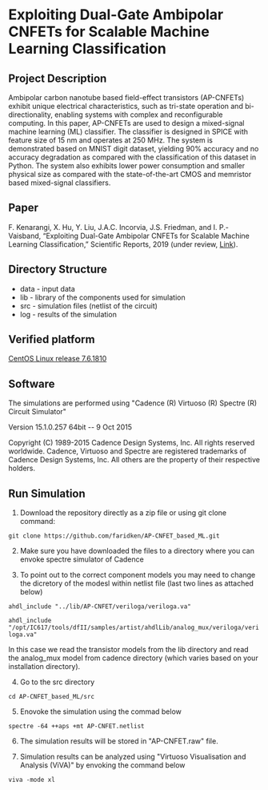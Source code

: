 # Exploiting Dual-Gate Ambipolar CNFETs for Scalable Machine Learning Classification

## Project Description

Ambipolar carbon nanotube based field-effect transistors (AP-CNFETs) exhibit unique electrical characteristics, such as tri-state operation and bi-directionality, enabling systems with complex and reconfigurable computing. In this paper, AP-CNFETs are
used to design a mixed-signal machine learning (ML) classifier. The classifier is designed in SPICE with feature size of 15 nm
and operates at 250 MHz. The system is demonstrated based on MNIST digit dataset, yielding 90% accuracy and no accuracy
degradation as compared with the classification of this dataset in Python. The system also exhibits lower power consumption
and smaller physical size as compared with the state-of-the-art CMOS and memristor based mixed-signal classifiers.

## Paper
F. Kenarangi, X. Hu, Y. Liu, J.A.C. Incorvia, J.S. Friedman, and I. P.-Vaisband, “Exploiting Dual-Gate
Ambipolar CNFETs for Scalable Machine Learning Classification,” Scientific Reports, 2019 (under review,
[Link](https://arxiv.org/abs/1912.04068)).

## Directory Structure
- data - input data
- lib - library of the components used for simulation
- src - simulation files (netlist of the circuit)
- log - results of the simulation

## Verified platform
[CentOS Linux release 7.6.1810](https://www.centos.org/)

## Software

The simulations are performed using "Cadence (R) Virtuoso (R) Spectre (R) Circuit Simulator"

Version 15.1.0.257 64bit -- 9 Oct 2015 

Copyright (C) 1989-2015 Cadence Design Systems, Inc. All rights reserved worldwide. Cadence, Virtuoso and Spectre are registered trademarks of Cadence Design Systems, Inc. All others are the property of their respective holders.



## Run Simulation

1. Download the repository directly as a zip file or using git clone command:

`git clone https://github.com/faridken/AP-CNFET_based_ML.git`

2. Make sure you have downloaded the files to a directory where you can envoke spectre simulator of Cadence

3. To point out to the correct component models you may need to change the dicretory of the modesl within netlist file (last two lines as attached below)

`ahdl_include "../lib/AP-CNFET/veriloga/veriloga.va"`

`ahdl_include "/opt/IC617/tools/dfII/samples/artist/ahdlLib/analog_mux/veriloga/veriloga.va"`

In this case we read the transistor models from the lib directory and read the analog_mux model from cadence directory (which varies based on your installation directory).

4. Go to the src directory 

`cd AP-CNFET_based_ML/src`

5. Enovoke the simulation using the commad below

`spectre -64 ++aps +mt AP-CNFET.netlist`

6. The simulation results will be stored in "AP-CNFET.raw" file.

7. Simulation results can be analyzed using "Virtuoso Visualisation and Analysis (ViVA)" by envoking the command below

`viva -mode xl`





